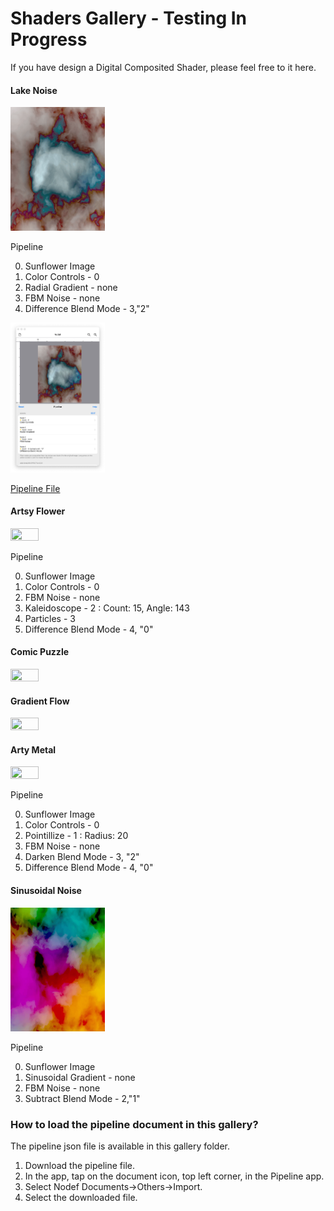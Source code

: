 #  Shaders Gallery - Testing In Progress

If you have design a Digital Composited Shader, please feel free to it here.

#### Lake Noise
<img src=Lake.gif width="30%" height="30%">  

Pipeline

0. Sunflower Image
1. Color Controls - 0
2. Radial Gradient - none
3. FBM Noise - none
4. Difference Blend Mode - 3,"2"

<img src=LakePipeline.jpg width="30%" height="30%">  

[Pipeline File](Lake.json)

#### Artsy Flower
<img src=ArtsyFlower.gif width="30%" height="30%"> 

Pipeline

0. Sunflower Image
1. Color Controls - 0
2. FBM Noise - none
2. Kaleidoscope - 2 : Count: 15, Angle: 143
4. Particles - 3
5. Difference Blend Mode - 4, "0"

#### Comic Puzzle
<img src=ComicPuzzle.gif width="30%" height="30%">  

#### Gradient Flow
<img src=GradientFlow.gif width="30%" height="30%"> 

#### Arty Metal
<img src=ArtyMetal.gif width="30%" height="30%"> 

Pipeline

0. Sunflower Image
1. Color Controls - 0
2. Pointillize - 1 : Radius: 20
3. FBM Noise - none
4. Darken Blend Mode - 3, "2"
5. Difference Blend Mode - 4, "0"

#### Sinusoidal Noise
<img src=SinusoidalNoise.gif width="30%" height="30%"> 

Pipeline

0. Sunflower Image
1. Sinusoidal Gradient - none
2. FBM Noise - none
4. Subtract Blend Mode - 2,"1"

### How to load the pipeline document in this gallery?

The pipeline json file is available in this gallery folder.

1. Download the pipeline file.
2. In the app, tap on the document icon, top left corner, in the Pipeline app.
3. Select Nodef Documents->Others->Import.
4. Select the downloaded file.

